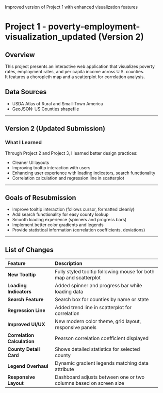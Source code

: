 Improved version of Project 1 with enhanced visualization features 
# Project 1 - poverty-employment-visualization_updated (Version 2)

## Overview
This project presents an interactive web application that visualizes poverty rates, employment rates, and per capita income across U.S. counties.  
It features a choropleth map and a scatterplot for correlation analysis.

## Data Sources
- USDA Atlas of Rural and Small-Town America
- GeoJSON: US Counties shapefile

---

## Version 2 (Updated Submission)

### What I Learned
Through Project 2 and Project 3, I learned better design practices:
- Cleaner UI layouts
- Improving tooltip interaction with users
- Enhancing user experience with loading indicators, search functionality
- Correlation calculation and regression line in scatterplot

---

## Goals of Resubmission
- Improve tooltip interaction (follows cursor, formatted cleanly)
- Add search functionality for easy county lookup
- Smooth loading experience (spinners and progress bars)
- Implement better color gradients and legends
- Provide statistical information (correlation coefficients, deviations)

---

##  List of Changes

| Feature | Description |
|:--------|:------------|
| **New Tooltip** | Fully styled tooltip following mouse for both map and scatterplot |
| **Loading Indicators** | Added spinner and progress bar while loading data |
| **Search Feature** | Search box for counties by name or state |
| **Regression Line** | Added trend line in scatterplot for correlation |
| **Improved UI/UX** | New modern color theme, grid layout, responsive panels |
| **Correlation Calculation** | Pearson correlation coefficient displayed |
| **County Detail Card** | Shows detailed statistics for selected county |
| **Legend Overhaul** | Dynamic gradient legends matching data attribute |
| **Responsive Layout** | Dashboard adjusts between one or two columns based on screen size |

